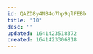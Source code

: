 ```yaml
---
id: QAZD8y4NB4o7hp9qlFEBb
title: '10'
desc: ''
updated: 1641423518372
created: 1641423306818
---
```


